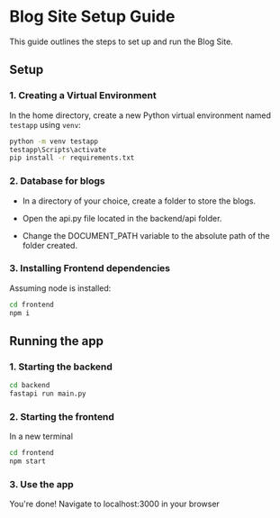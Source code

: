 # Blog Site Setup Guide

This guide outlines the steps to set up and run the Blog Site.

## Setup

### 1. Creating a Virtual Environment

In the home directory, create a new Python virtual environment named `testapp` using `venv`:

```bash
python -m venv testapp
testapp\Scripts\activate
pip install -r requirements.txt
```

### 2. Database for blogs

- In a directory of your choice, create a folder to store the blogs.

- Open the api.py file located in the backend/api folder.

- Change the DOCUMENT_PATH variable to the absolute path of the folder created.

### 3. Installing Frontend dependencies

Assuming node is installed:

```bash
cd frontend
npm i
```

## Running the app

### 1. Starting the backend

```bash
cd backend
fastapi run main.py
```

### 2. Starting the frontend

In a new terminal

```bash
cd frontend
npm start
```

### 3. Use the app

You're done! Navigate to localhost:3000 in your browser
